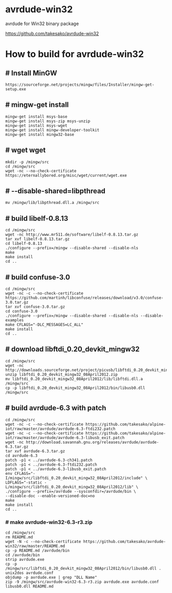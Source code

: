 # avrdude-win32

avrdude for Win32 binary package

https://github.com/takesako/avrdude-win32

# How to build for avrdude-win32
## # Install MinGW
```
https://sourceforge.net/projects/mingw/files/Installer/mingw-get-setup.exe
```
## # mingw-get install
```
mingw-get install msys-base
mingw-get install msys-zip msys-unzip
mingw-get install msys-wget
mingw-get install mingw-developer-toolkit
mingw-get install mingw32-base
```
## # wget wget
```
mkdir -p /mingw/src
cd /mingw/src
wget -nc --no-check-certificate https://eternallybored.org/misc/wget/current/wget.exe
```
## # --disable-shared=libpthread
```
mv /mingw/lib/libpthread.dll.a /mingw/src
```
## # build libelf-0.8.13
```
cd /mingw/src
wget -nc http://www.mr511.de/software/libelf-0.8.13.tar.gz
tar xvf libelf-0.8.13.tar.gz
cd libelf-0.8.13
./configure --prefix=/mingw --disable-shared --disable-nls
make
make install
cd ..
```
## # build confuse-3.0
```
cd /mingw/src
wget -nc -c --no-check-certificate https://github.com/martinh/libconfuse/releases/download/v3.0/confuse-3.0.tar.gz
tar xvf confuse-3.0.tar.gz
cd confuse-3.0
./configure --prefix=/mingw --disable-shared --disable-nls --disable-examples
make CFLAGS="-DLC_MESSAGES=LC_ALL"
make install
cd ..
```
## # download libftdi_0.20_devkit_mingw32
```
cd /mingw/src
wget -nc http://downloads.sourceforge.net/project/picusb/libftdi_0.20_devkit_mingw32_08April2012.zip
unzip libftdi_0.20_devkit_mingw32_08April2012.zip
mv libftdi_0.20_devkit_mingw32_08April2012/lib/libftdi.dll.a /mingw/src
cp -p libftdi_0.20_devkit_mingw32_08April2012/bin/libusb0.dll /mingw/src
```
## # build avrdude-6.3 with patch
```
cd /mingw/src
wget -nc -c --no-check-certificate https://github.com/takesako/alpine-iot/raw/master/avrdude/avrdude-6.3-ftdi232.patch
wget -nc -c --no-check-certificate https://github.com/takesako/alpine-iot/raw/master/avrdude/avrdude-6.3-libusb_exit.patch
wget -nc http://download.savannah.gnu.org/releases/avrdude/avrdude-6.3.tar.gz
tar xvf avrdude-6.3.tar.gz
cd avrdude-6.3
patch -p1 < ../avrdude-6.3-ch341.patch
patch -p1 < ../avrdude-6.3-ftdi232.patch
patch -p1 < ../avrdude-6.3-libusb_exit.patch
env CFLAGS="-I/mingw/src/libftdi_0.20_devkit_mingw32_08April2012/include" \
LDFLAGS="-static -L/mingw/src/libftdi_0.20_devkit_mingw32_08April2012/lib" \
./configure --prefix=/avrdude --sysconfdir=/avrdude/bin \
--disable-doc --enable-versioned-doc=no
make
make install
cd ..
```
### # make avrdude-win32-6.3-r3.zip
```
cd /mingw/src
rm README.md
wget -N -c --no-check-certificate https://github.com/takesako/avrdude-win32/raw/master/README.md
cp -p README.md /avrdude/bin
cd /avrdude/bin
strip avrdude.exe
cp -p /mingw/src/libftdi_0.20_devkit_mingw32_08April2012/bin/libusb0.dll .
unix2dos avrdude.conf
objdump -p avrdude.exe | grep "DLL Name"
zip -9 /mingw/src/avrdude-win32-6.3-r3.zip avrdude.exe avrdude.conf libusb0.dll README.md
```
